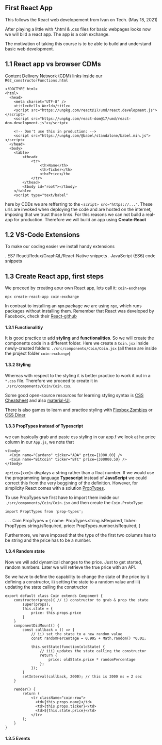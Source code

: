 ## First React App

This follows the React web developement from Ivan on Tech. (May 18, 2021)

After playing a little with *.html & .css files for basic webpages looks now we will bild a react app. The app is a coin exchange. 

The motivation of taking this course is to be able to build and understand basic web development. 

## 1.1 React app vs browser CDMs

Content Delivery Network (CDM) links inside our `R02_constructorFunctions.html`

    <!DOCTYPE html>
    <html>
      <head>
        <meta charset="UTF-8" />
        <title>Hello World</title>
        <script src="https://unpkg.com/react@17/umd/react.development.js"></script>
        <script src="https://unpkg.com/react-dom@17/umd/react-dom.development.js"></script>

        <!-- Don't use this in production: -->
        <script src="https://unpkg.com/@babel/standalone/babel.min.js"></script>
      </head>
      <body>
        <table>
            <thead>
                <tr>
                    <th>Name</th>
                    <th>Ticker</th>
                    <th>Price</th>
                </tr>
            </thead>
            <tbody id="root"></tbody>
        </table>
        <script type="text/babel"
        
here by CDDs we are refferring to the `<script> src="https://..."`. These urls are invoked when deploying the code and are hosted on the internet, imposing that we trust those links. For this reasons we can not build a real-app for production. Therefore we will build an app using **Create-React**

## 1.2 VS-Code Extensions

To make our coding easier we install handy extensions

. ES7 React/Redux/GraphQL/React-Native snippets
. JavaScript (ES6) code snippets

## 1.3 Create React app, first steps

We proceed by creating aour own React app, lets call it: `coin-exchange`

    npx create-react-app coin-exchange
    
In contrast to installing an `npm` package we are using `npx`, which runs packages without installing them. Remember that React was developed by Facebook, check their [React-github](https://github.com/facebook/react)

#### 1.3.1 Functionalitiy

It is good practice to add **styling** and  **functionalities**. So we will create the components code in a different folder. Here we create a `Coin.jsx` inside newly-created folders: `./src/components/Coin/Coin.jsx` (all these are inside the project folder `coin-exchange`)

#### 1.3.2 Styling

Whereas with respect to the styling it is better practice to work it out in a `*.css` file. Therefore we proceed to create it in `./src/components/Coin/Coin.css`. 

Some good open-source resources for learning styling syntax is [CSS Cheatsheet](https://htmlcheatsheet.com/css/) and also [material-UI](https://material-ui.com/).

There is also games to learn and practice styling with [Flexbox Zombies](https://mastery.games/flexboxzombies/) or [CSS Diner](https://flukeout.github.io/)

#### 1.3.3 PropTypes instead of Typescript

we can basically grab and paste css styling in our app.f we look at he price column in our `App.js`, we note that 

    <tbody>
      <Coin name="Cardano" ticker="ADA" price={1000.00} />
      <Coin name="Bitcoin" ticker="BTC" price={300000.50} />
    </tbody>

`<price={xxx}>` displays a string rather than a float number. If we would use the programming language **Typescript** instead of **JavaScript** we could correct this from the very beggining of the definition. However, for simplicity React comes with a solution [PropTypes](https://reactjs.org/docs/typechecking-with-proptypes.html). 

To use PropTypes we first have to import them inside our `./src/components/Coin/Coin.jsx` and then create the `Coin.ProtoType`:

    import ProptTypes from 'prop-types';
   .
   .
   .
    Coin.PropTypes = {
        name: PropTypes.string.isRequired,
        ticker: PropTypes.string.isRequired,
        price: PropTypes.number.isRequired,
    }
    
Furthermore, we have imposed that the type of the first two columns has to be string and the price has to be a number.
    
#### 1.3.4 Random state

Now we will add dynamical changes to the price. Just to get started, random numbers. Later we will retrieve the true price with an API.

So we have to define the capability to change the state of the price by i) defining a constructor, ii) setting the state to a random value and iii) updating the state calling the constructor

    export default class Coin extends Component {
        constructor(props){ // i) constructor to grab & prop the state
            super(props);
            this.state = {
                price: this.props.price
            }
        }
        componentDidMount() {
            const callback = () => {
                // ii) set the state to a new random value
                const randomPercentage = 0.995 + Math.random() *0.01;
            
                this.setState(function(oldState) {
                    // iii) updates the state calling the constructor
                    return {
                        price: oldState.price * randomPercentage
                    };
                });
            }
            setInterval(callback, 2000); // this is 2000 ms = 2 sec
        }

        render() {
            return (
                <tr className="coin-row">
                  <td>{this.props.name}</td>
                  <td>{this.props.ticker}</td>
                  <td>${this.state.price}</td>  
                </tr>
            );
        }
    }
    
#### 1.3.5 Events


